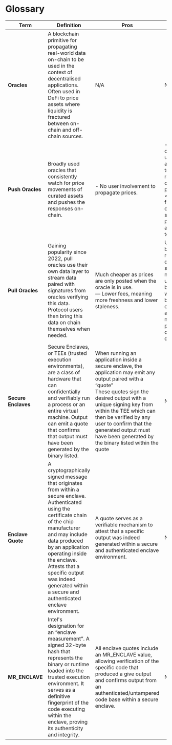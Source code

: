 # Glossary

| Term                | Definition                                                                                                                                                                                                                                                                                                                                   | Pros                                                                                                                                                                                                                                                                                                                                                   | Cons                                                                                                                                                                   |
| ------------------- | -------------------------------------------------------------------------------------------------------------------------------------------------------------------------------------------------------------------------------------------------------------------------------------------------------------------------------------------- | ------------------------------------------------------------------------------------------------------------------------------------------------------------------------------------------------------------------------------------------------------------------------------------------------------------------------------------------------------ | ---------------------------------------------------------------------------------------------------------------------------------------------------------------------- |
| **Oracles**         | A blockchain primitive for propagating real-world data on-chain to be used in the context of decentralised applications. Often used in DeFi to price assets where liquidity is fractured between on-chain and off-chain sources.                                                                                                             | N/A                                                                                                                                                                                                                                                                                                                                                    | N/A                                                                                                                                                                    |
| **Push Oracles**    | Broadly used oracles that consistently watch for price movements of curated assets and pushes the responses on-chain.                                                                                                                                                                                                                        | - No user involvement to propagate prices.                                                                                                                                                                                                                                                                                                             | - High cost of constant updates for all transactions, regardless of usage patterns.\<br>- Cost fluctuations can lead to stale data if protocols aren't willing to pay. |
| **Pull Oracles**    | Gaining popularity since 2022, pull oracles use their own data layer to stream data paired with signatures from oracles verifying this data. Protocol users then bring this data on chain themselves when needed.                                                                                                                            | <p>Much cheaper as prices are only posted when the oracle is in use.<br>— Lower fees, meaning more freshness and lower staleness.</p>                                                                                                                                                                                                                  | User behaviours relating to data submission may alter user behaviours, which may break certain assumptions made in protocols' design decisions.                        |
| **Secure Enclaves** | Secure Enclaves, or TEEs (trusted execution environments), are a class of hardware that can confidentially and verifiably run a process or an entire virtual machine. Output can emit a quote that confirms that output must have been generated by the binary listed.                                                                       | <p>When running an application inside a secure enclave, the application may emit any output paired with a “quote”<br>These quotes sign the desired output with a unique signing key from within the TEE which can then be verified by any user to confirm that the generated output must have been generated by the binary listed within the quote</p> | N/A                                                                                                                                                                    |
| **Enclave Quote**   | A cryptographically signed message that originates from within a secure enclave. Authenticated using the certificate chain of the chip manufacturer and may include data produced by an application operating inside the enclave. Attests that a specific output was indeed generated within a secure and authenticated enclave environment. | A quote serves as a verifiable mechanism to attest that a specific output was indeed generated within a secure and authenticated enclave environment.                                                                                                                                                                                                  | N/A                                                                                                                                                                    |
| **MR\_ENCLAVE**     | Intel's designation for an “enclave measurement”. A signed 32-byte hash that represents the binary or runtime loaded into the trusted execution environment. It serves as a definitive fingerprint of the code executing within the enclave, proving its authenticity and integrity.                                                         | All enclave quotes include an MR\_ENCLAVE value, allowing verification of the specific code that produced a give output and confirms output from an authenticated/untampered code base within a secure enclave.                                                                                                                                        | N/A                                                                                                                                                                    |
